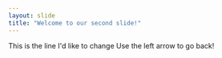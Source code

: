 ```yaml
---
layout: slide
title: "Welcome to our second slide!"
---
```

This is the line I'd like to change
Use the left arrow to go back!
